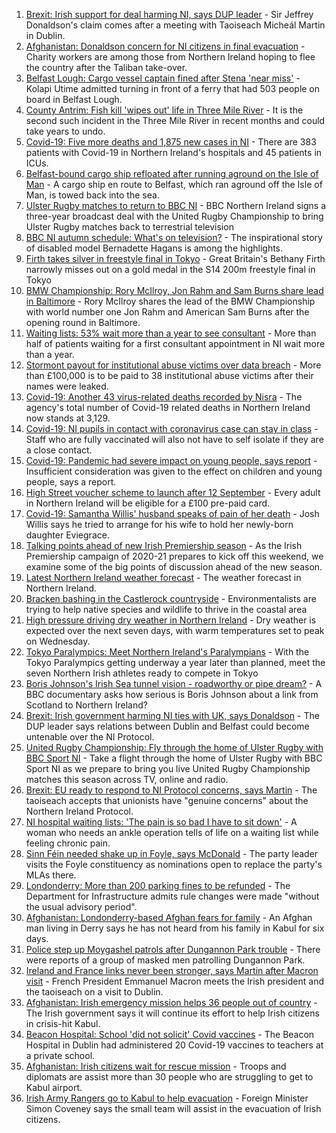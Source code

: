 1. [Brexit: Irish support for deal harming NI, says DUP leader](https://www.bbc.co.uk/news/uk-northern-ireland-58348119?at_medium=RSS&at_campaign=KARANGA) - Sir Jeffrey Donaldson's claim comes after a meeting with Taoiseach Micheál Martin in Dublin.
2. [Afghanistan: Donaldson concern for NI citizens in final evacuation](https://www.bbc.co.uk/news/uk-northern-ireland-58353566?at_medium=RSS&at_campaign=KARANGA) - Charity workers are among those from Northern Ireland hoping to flee the country after the Taliban take-over.
3. [Belfast Lough: Cargo vessel captain fined after Stena 'near miss'](https://www.bbc.co.uk/news/uk-northern-ireland-58362394?at_medium=RSS&at_campaign=KARANGA) - Kolapi Utime admitted turning in front of a ferry that had 503 people on board in Belfast Lough.
4. [County Antrim: Fish kill 'wipes out' life in Three Mile River](https://www.bbc.co.uk/news/uk-northern-ireland-58362039?at_medium=RSS&at_campaign=KARANGA) - It is the second such incident in the Three Mile River in recent months and could take years to undo.
5. [Covid-19: Five more deaths and 1,875 new cases in NI](https://www.bbc.co.uk/news/uk-northern-ireland-58359531?at_medium=RSS&at_campaign=KARANGA) - There are 383 patients with Covid-19 in Northern Ireland's hospitals and 45 patients in ICUs.
6. [Belfast-bound cargo ship refloated after running aground on the Isle of Man](https://www.bbc.co.uk/news/uk-northern-ireland-58347103?at_medium=RSS&at_campaign=KARANGA) - A cargo ship en route to Belfast, which ran aground off the Isle of Man, is towed back into the sea.
7. [Ulster Rugby matches to return to BBC NI](https://www.bbc.co.uk/sport/rugby-union/58354533?at_medium=RSS&at_campaign=KARANGA) - BBC Northern Ireland signs a three-year broadcast deal with the United Rugby Championship to bring Ulster Rugby matches back to terrestrial television
8. [BBC NI autumn schedule: What's on television?](https://www.bbc.co.uk/news/uk-northern-ireland-58343622?at_medium=RSS&at_campaign=KARANGA) - The inspirational story of disabled model Bernadette Hagans is among the highlights.
9. [Firth takes silver in freestyle final in Tokyo](https://www.bbc.co.uk/sport/disability-sport/58354527?at_medium=RSS&at_campaign=KARANGA) - Great Britain's Bethany Firth narrowly misses out on a gold medal in the S14 200m freestyle final in Tokyo
10. [BMW Championship: Rory McIlroy, Jon Rahm and Sam Burns share lead in Baltimore](https://www.bbc.co.uk/sport/golf/58353535?at_medium=RSS&at_campaign=KARANGA) - Rory McIlroy shares the lead of the BMW Championship with world number one Jon Rahm and American Sam Burns after the opening round in Baltimore.
11. [Waiting lists: 53% wait more than a year to see consultant](https://www.bbc.co.uk/news/uk-northern-ireland-58342209?at_medium=RSS&at_campaign=KARANGA) - More than half of patients waiting for a first consultant appointment in NI wait more than a year.
12. [Stormont payout for institutional abuse victims over data breach](https://www.bbc.co.uk/news/uk-northern-ireland-58347969?at_medium=RSS&at_campaign=KARANGA) - More than £100,000 is to be paid to 38 institutional abuse victims after their names were leaked.
13. [Covid-19: Another 43 virus-related deaths recorded by Nisra](https://www.bbc.co.uk/news/uk-northern-ireland-58356054?at_medium=RSS&at_campaign=KARANGA) - The agency's total number of Covid-19 related deaths in Northern Ireland now stands at 3,129.
14. [Covid-19: NI pupils in contact with coronavirus case can stay in class](https://www.bbc.co.uk/news/uk-northern-ireland-58342215?at_medium=RSS&at_campaign=KARANGA) - Staff who are fully vaccinated will also not have to self isolate if they are a close contact.
15. [Covid-19: Pandemic had severe impact on young people, says report](https://www.bbc.co.uk/news/uk-northern-ireland-58334583?at_medium=RSS&at_campaign=KARANGA) - Insufficient consideration was given to the effect on children and young people, says a report.
16. [High Street voucher scheme to launch after 12 September](https://www.bbc.co.uk/news/uk-northern-ireland-58329517?at_medium=RSS&at_campaign=KARANGA) - Every adult in Northern Ireland will be eligible for a £100 pre-paid card.
17. [Covid-19: Samantha Willis' husband speaks of pain of her death](https://www.bbc.co.uk/news/uk-northern-ireland-58320859?at_medium=RSS&at_campaign=KARANGA) - Josh Willis says he tried to arrange for his wife to hold her newly-born daughter Eviegrace.
18. [Talking points ahead of new Irish Premiership season](https://www.bbc.co.uk/sport/football/58143885?at_medium=RSS&at_campaign=KARANGA) - As the Irish Premiership campaign of 2020-21 prepares to kick off this weekend, we examine some of the big points of discussion ahead of the new season.
19. [Latest Northern Ireland weather forecast](https://www.bbc.co.uk/news/uk-northern-ireland-26018439?at_medium=RSS&at_campaign=KARANGA) - The weather forecast in Northern Ireland.
20. [Bracken bashing in the Castlerock countryside](https://www.bbc.co.uk/news/uk-northern-ireland-58284401?at_medium=RSS&at_campaign=KARANGA) - Environmentalists are trying to help native species and wildlife to thrive in the coastal area
21. [High pressure driving dry weather in Northern Ireland](https://www.bbc.co.uk/news/uk-northern-ireland-58315590?at_medium=RSS&at_campaign=KARANGA) - Dry weather is expected over the next seven days, with warm temperatures set to peak on Wednesday.
22. [Tokyo Paralympics: Meet Northern Ireland's Paralympians](https://www.bbc.co.uk/sport/disability-sport/58309324?at_medium=RSS&at_campaign=KARANGA) - With the Tokyo Paralympics getting underway a year later than planned, meet the seven Northern Irish athletes ready to compete in Tokyo
23. [Boris Johnson's Irish Sea tunnel vision - roadworthy or pipe dream?](https://www.bbc.co.uk/news/uk-northern-ireland-58269437?at_medium=RSS&at_campaign=KARANGA) - A BBC documentary asks how serious is Boris Johnson about a link from Scotland to Northern Ireland?
24. [Brexit: Irish government harming NI ties with UK, says Donaldson](https://www.bbc.co.uk/news/uk-northern-ireland-politics-58364050?at_medium=RSS&at_campaign=KARANGA) - The DUP leader says relations between Dublin and Belfast could become untenable over the NI Protocol.
25. [United Rugby Championship: Fly through the home of Ulster Rugby with BBC Sport NI](https://www.bbc.co.uk/sport/av/rugby-union/58347058?at_medium=RSS&at_campaign=KARANGA) - Take a flight through the home of Ulster Rugby with BBC Sport NI as we prepare to bring you live United Rugby Championship matches this season across TV, online and radio.
26. [Brexit: EU ready to respond to NI Protocol concerns, says Martin](https://www.bbc.co.uk/news/uk-northern-ireland-politics-58364048?at_medium=RSS&at_campaign=KARANGA) - The taoiseach accepts that unionists have "genuine concerns" about the Northern Ireland Protocol.
27. [NI hospital waiting lists: 'The pain is so bad I have to sit down'](https://www.bbc.co.uk/news/58343028?at_medium=RSS&at_campaign=KARANGA) - A woman who needs an ankle operation tells of life on a waiting list while feeling chronic pain.
28. [Sinn Féin needed shake up in Foyle, says McDonald](https://www.bbc.co.uk/news/uk-northern-ireland-foyle-west-58345722?at_medium=RSS&at_campaign=KARANGA) - The party leader visits the Foyle constituency as nominations open to replace the party's MLAs there.
29. [Londonderry: More than 200 parking fines to be refunded](https://www.bbc.co.uk/news/uk-northern-ireland-foyle-west-58333604?at_medium=RSS&at_campaign=KARANGA) - The Department for Infrastructure admits rule changes were made "without the usual advisory period".
30. [Afghanistan: Londonderry-based Afghan fears for family](https://www.bbc.co.uk/news/uk-northern-ireland-foyle-west-58333606?at_medium=RSS&at_campaign=KARANGA) - An Afghan man living in Derry says he has not heard from his family in Kabul for six days.
31. [Police step up Moygashel patrols after Dungannon Park trouble](https://www.bbc.co.uk/news/uk-northern-ireland-58330825?at_medium=RSS&at_campaign=KARANGA) - There were reports of a group of masked men patrolling Dungannon Park.
32. [Ireland and France links never been stronger, says Martin after Macron visit](https://www.bbc.co.uk/news/world-58342210?at_medium=RSS&at_campaign=KARANGA) - French President Emmanuel Macron meets the Irish president and the taoiseach on a visit to Dublin.
33. [Afghanistan: Irish emergency mission helps 36 people out of country](https://www.bbc.co.uk/news/world-europe-58348628?at_medium=RSS&at_campaign=KARANGA) - The Irish government says it will continue its effort to help Irish citizens in crisis-hit Kabul.
34. [Beacon Hospital: School 'did not solicit' Covid vaccines](https://www.bbc.co.uk/news/world-europe-58327568?at_medium=RSS&at_campaign=KARANGA) - The Beacon Hospital in Dublin had administered 20 Covid-19 vaccines to teachers at a private school.
35. [Afghanistan: Irish citizens wait for rescue mission](https://www.bbc.co.uk/news/world-europe-58314977?at_medium=RSS&at_campaign=KARANGA) - Troops and diplomats are assist more than 30 people who are struggling to get to Kabul airport.
36. [Irish Army Rangers go to Kabul to help evacuation](https://www.bbc.co.uk/news/world-europe-58309751?at_medium=RSS&at_campaign=KARANGA) - Foreign Minister Simon Coveney says the small team will assist in the evacuation of Irish citizens.
